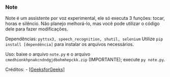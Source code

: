 ### Note

Note é um assistente por voz experimental, ele só executa 3 funções: tocar, horas e silêncio.
Não planejo melhorá-lo, mas você pode utilizar o código dele para fazer modificações.

Dependências: 
```pyttsx3, speech_recognition, shutil, selenium```
Utilize `pip install [dependência]` para instalar os arquivos necessários.

Uso: baixe o arquivo `note.py` e o arquivo `cmedhionkhpnakcndndgjdbohmhepckk.zip` (IMPORTANTE); execute `py note.py`.

Créditos: - [<a href="https://www.geeksforgeeks.org/voice-assistant-using-python]">GeeksforGeeks</a>]
